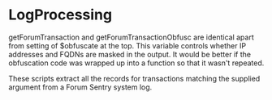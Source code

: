 # LogProcessing

getForumTransaction and getForumTransactionObfusc are identical apart from setting of $obfuscate at the top.
This variable controls whether IP addresses and FQDNs are masked in the output.
It would be better if the obfuscation code was wrapped up into a function so that it wasn't repeated.

These scripts extract all the records for transactions matching the supplied argument from a Forum Sentry system log.
